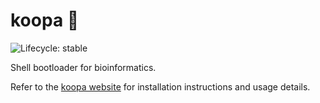 # koopa 🐢

![Lifecycle: stable](https://img.shields.io/badge/lifecycle-stable-green.svg)

Shell bootloader for bioinformatics.

Refer to the [koopa website](https://koopa.acidgenomics.com/) for installation
instructions and usage details.
